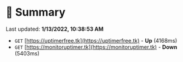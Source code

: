 # 📖 Summary
Last updated: **1/13/2022, 10:38:53 AM**

- `GET` [https://uptimerfree.tk](https://uptimerfree.tk) - **Up** (4168ms)
- `GET` [https://monitoruptimer.tk](https://monitoruptimer.tk) - **Down** (5403ms)
